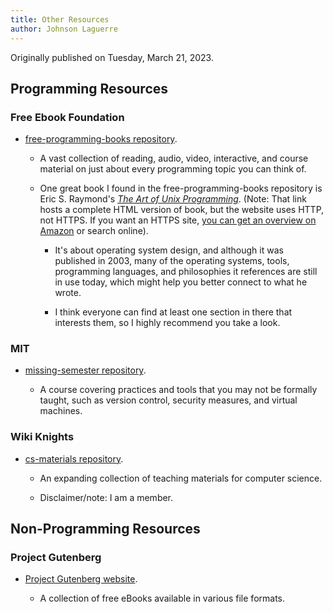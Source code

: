 ```yaml
---
title: Other Resources
author: Johnson Laguerre
---
```


Originally published on Tuesday, March 21, 2023.

## Programming Resources

### Free Ebook Foundation

* [free-programming-books repository](https://github.com/EbookFoundation/free-programming-books).

	* A vast collection of reading, audio, video, interactive, and course material on just about every programming topic you can think of.
	
	* One great book I found in the free-programming-books repository is Eric S. Raymond's [*The Art of Unix Programming*](http://www.catb.org/esr/writings/taoup/). (Note: That link hosts a complete HTML version of book, but the website uses HTTP, not HTTPS. If you want an HTTPS site, [you can get an overview on Amazon](https://www.amazon.com/exec/obidos/tg/detail/-/0131429019/104-5607387-8275944?v=glance) or search online).

		* It's about operating system design, and although it was published in 2003, many of the operating systems, tools, programming languages, and philosophies it references are still in use today, which might help you better connect to what he wrote.

		* I think everyone can find at least one section in there that interests them, so I highly recommend you take a look.

### MIT

* [missing-semester repository](https://github.com/missing-semester/missing-semester).

	* A course covering practices and tools that you may not be formally taught, such as version control, security measures, and virtual machines.

### Wiki Knights

* [cs-materials repository](https://github.com/wikiknights/cs-materials).

	* An expanding collection of teaching materials for computer science.
	
	* Disclaimer/note: I am a member.

## Non-Programming Resources

### Project Gutenberg

* [Project Gutenberg website](https://www.gutenberg.org/).

	* A collection of free eBooks available in various file formats.


